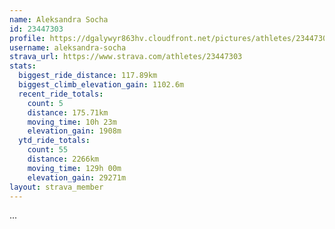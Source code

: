 ```yaml
---
name: Aleksandra Socha
id: 23447303
profile: https://dgalywyr863hv.cloudfront.net/pictures/athletes/23447303/14745546/4/large.jpg
username: aleksandra-socha
strava_url: https://www.strava.com/athletes/23447303
stats:
  biggest_ride_distance: 117.89km
  biggest_climb_elevation_gain: 1102.6m
  recent_ride_totals:
    count: 5
    distance: 175.71km
    moving_time: 10h 23m
    elevation_gain: 1908m
  ytd_ride_totals:
    count: 55
    distance: 2266km
    moving_time: 129h 00m
    elevation_gain: 29271m
layout: strava_member
--- 
```

...
